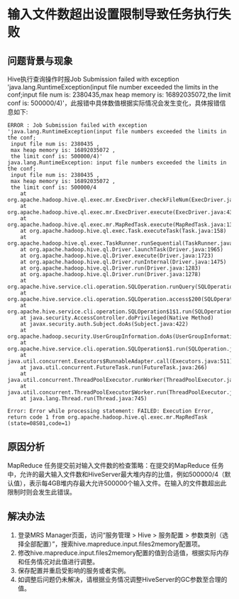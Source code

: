 # 输入文件数超出设置限制导致任务执行失败<a name="ZH-CN_TOPIC_0210454014"></a>

## 问题背景与现象<a name="zh-cn_topic_0167274451_section842971116813"></a>

Hive执行查询操作时报Job Submission failed with exception 'java.lang.RuntimeException\(input file number exceeded the limits in the conf;input file num is: 2380435,max heap memory is: 16892035072,the limit conf is: 500000/4\)'，此报错中具体数值根据实际情况会发生变化，具体报错信息如下:

```
ERROR : Job Submission failed with exception 'java.lang.RuntimeException(input file numbers exceeded the limits in the conf;
 input file num is: 2380435 ,
 max heap memory is: 16892035072 ,
 the limit conf is: 500000/4)'
java.lang.RuntimeException: input file numbers exceeded the limits in the conf;
 input file num is: 2380435 ,
 max heap memory is: 16892035072 ,
 the limit conf is: 500000/4
	at org.apache.hadoop.hive.ql.exec.mr.ExecDriver.checkFileNum(ExecDriver.java:545)
	at org.apache.hadoop.hive.ql.exec.mr.ExecDriver.execute(ExecDriver.java:430)
	at org.apache.hadoop.hive.ql.exec.mr.MapRedTask.execute(MapRedTask.java:137)
	at org.apache.hadoop.hive.ql.exec.Task.executeTask(Task.java:158)
	at org.apache.hadoop.hive.ql.exec.TaskRunner.runSequential(TaskRunner.java:101)
	at org.apache.hadoop.hive.ql.Driver.launchTask(Driver.java:1965)
	at org.apache.hadoop.hive.ql.Driver.execute(Driver.java:1723)
	at org.apache.hadoop.hive.ql.Driver.runInternal(Driver.java:1475)
	at org.apache.hadoop.hive.ql.Driver.run(Driver.java:1283)
	at org.apache.hadoop.hive.ql.Driver.run(Driver.java:1278)
	at org.apache.hive.service.cli.operation.SQLOperation.runQuery(SQLOperation.java:167)
	at org.apache.hive.service.cli.operation.SQLOperation.access$200(SQLOperation.java:75)
	at org.apache.hive.service.cli.operation.SQLOperation$1$1.run(SQLOperation.java:245)
	at java.security.AccessController.doPrivileged(Native Method)
	at javax.security.auth.Subject.doAs(Subject.java:422)
	at org.apache.hadoop.security.UserGroupInformation.doAs(UserGroupInformation.java:1710)
	at org.apache.hive.service.cli.operation.SQLOperation$1.run(SQLOperation.java:258)
	at java.util.concurrent.Executors$RunnableAdapter.call(Executors.java:511)
	at java.util.concurrent.FutureTask.run(FutureTask.java:266)
	at java.util.concurrent.ThreadPoolExecutor.runWorker(ThreadPoolExecutor.java:1142)
	at java.util.concurrent.ThreadPoolExecutor$Worker.run(ThreadPoolExecutor.java:617)
	at java.lang.Thread.run(Thread.java:745)

Error: Error while processing statement: FAILED: Execution Error, return code 1 from org.apache.hadoop.hive.ql.exec.mr.MapRedTask (state=08S01,code=1)
```

## 原因分析<a name="zh-cn_topic_0167274451_section724010302087"></a>

MapReduce 任务提交前对输入文件数的检查策略：在提交的MapReduce 任务中，允许的最大输入文件数和HiveServer最大堆内存的比值，例如500000/4（默认值），表示每4GB堆内存最大允许500000个输入文件。在输入的文件数超出此限制时则会发生此错误。

## 解决办法<a name="zh-cn_topic_0167274451_section33171970911"></a>

1.  登录MRS Manager页面，访问“服务管理 \> Hive \> 服务配置 \> 参数类别（选择全部配置）”，搜索hive.mapreduce.input.files2memory配置项。
2.  修改hive.mapreduce.input.files2memory配置的值到合适值，根据实际内存和任务情况对此值进行调整。
3.  保存配置并重启受影响的服务或者实例。
4.  如调整后问题仍未解决，请根据业务情况调整HiveServer的GC参数至合理的值。

